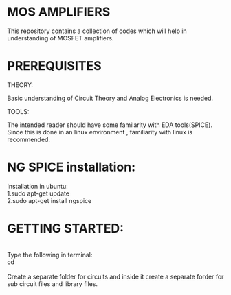 # MOS AMPLIFIERS
This repository contains a collection of codes which will help in understanding of MOSFET amplifiers.
# PREREQUISITES
THEORY:

Basic understanding of Circuit Theory and Analog Electronics is needed.

TOOLS:

The intended reader should have some familarity with EDA tools(SPICE). 
Since this is done in an linux environment , familiarity with linux is recommended.

# NG SPICE installation:

Installation in ubuntu:
<br/>1.sudo apt-get update
<br/>2.sudo apt-get install ngspice

# GETTING STARTED:

<br/>Type the following in terminal:
<br/>cd
<br/> <Now you are in the home directory.>
<br/>Create a separate folder for circuits and inside it create a separate forder for sub circuit files and library files.
  
